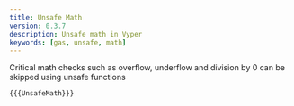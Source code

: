 ```yaml
---
title: Unsafe Math
version: 0.3.7
description: Unsafe math in Vyper
keywords: [gas, unsafe, math]
---
```


Critical math checks such as overflow, underflow and division by 0 can be skipped using unsafe functions

```vyper
{{{UnsafeMath}}}
```

